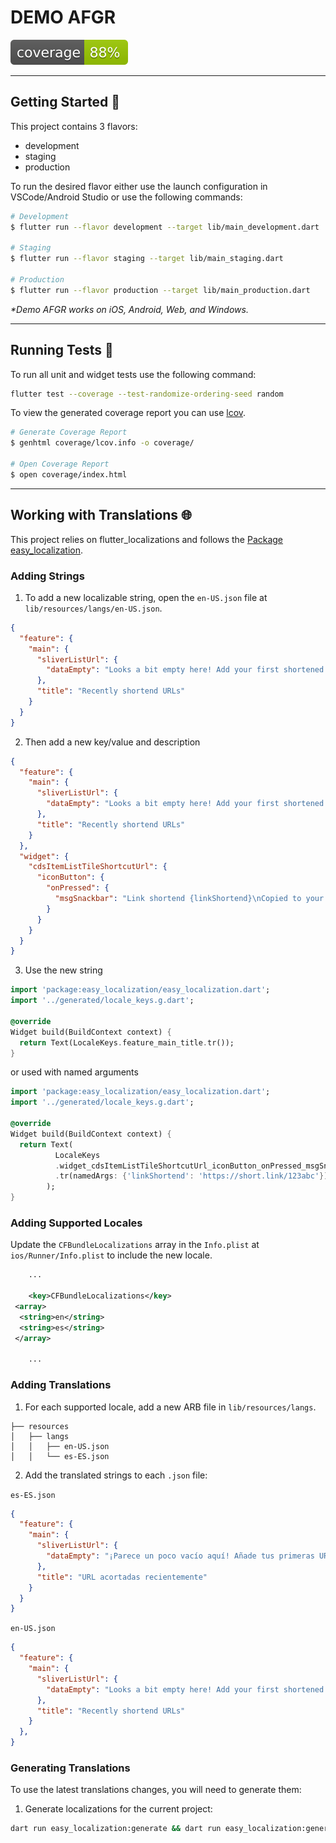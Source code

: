 # DEMO AFGR

![coverage][coverage_badge]

---

## Getting Started 🚀

This project contains 3 flavors:

- development
- staging
- production

To run the desired flavor either use the launch configuration in VSCode/Android Studio or use the following commands:

```sh
# Development
$ flutter run --flavor development --target lib/main_development.dart

# Staging
$ flutter run --flavor staging --target lib/main_staging.dart

# Production
$ flutter run --flavor production --target lib/main_production.dart
```

_\*Demo AFGR works on iOS, Android, Web, and Windows._

---

## Running Tests 🧪

To run all unit and widget tests use the following command:

```sh
flutter test --coverage --test-randomize-ordering-seed random
```

To view the generated coverage report you can use [lcov](https://github.com/linux-test-project/lcov).

```sh
# Generate Coverage Report
$ genhtml coverage/lcov.info -o coverage/

# Open Coverage Report
$ open coverage/index.html
```

---

## Working with Translations 🌐

This project relies on flutter_localizations and follows the [Package easy_localization](https://pub.dev/packages/easy_localization).

### Adding Strings

1. To add a new localizable string, open the `en-US.json` file at `lib/resources/langs/en-US.json`.

```json
{
  "feature": {
    "main": {
      "sliverListUrl": {
        "dataEmpty": "Looks a bit empty here! Add your first shortened URLs."
      },
      "title": "Recently shortend URLs"
    }
  }
}
```

2. Then add a new key/value and description

```json
{
  "feature": {
    "main": {
      "sliverListUrl": {
        "dataEmpty": "Looks a bit empty here! Add your first shortened URLs."
      },
      "title": "Recently shortend URLs"
    }
  },
  "widget": {
    "cdsItemListTileShortcutUrl": {
      "iconButton": {
        "onPressed": {
          "msgSnackbar": "Link shortend {linkShortend}\nCopied to your clipboard"
        }
      }
    }
  }
}
```

3. Use the new string

```dart
import 'package:easy_localization/easy_localization.dart';
import '../generated/locale_keys.g.dart';

@override
Widget build(BuildContext context) {
  return Text(LocaleKeys.feature_main_title.tr());
}
```

or used with named arguments

```dart
import 'package:easy_localization/easy_localization.dart';
import '../generated/locale_keys.g.dart';

@override
Widget build(BuildContext context) {
  return Text(
          LocaleKeys
          .widget_cdsItemListTileShortcutUrl_iconButton_onPressed_msgSnackbar
          .tr(namedArgs: {'linkShortend': 'https://short.link/123abc'})
        );
}
```

### Adding Supported Locales

Update the `CFBundleLocalizations` array in the `Info.plist` at `ios/Runner/Info.plist` to include the new locale.

```xml
    ...

    <key>CFBundleLocalizations</key>
 <array>
  <string>en</string>
  <string>es</string>
 </array>

    ...
```

### Adding Translations

1. For each supported locale, add a new ARB file in `lib/resources/langs`.

```
├── resources
│   ├── langs
│   │   ├── en-US.json
│   │   └── es-ES.json
```

2. Add the translated strings to each `.json` file:

`es-ES.json`

```json
{
  "feature": {
    "main": {
      "sliverListUrl": {
        "dataEmpty": "¡Parece un poco vacío aquí! Añade tus primeras URLs acortadas."
      },
      "title": "URL acortadas recientemente"
    }
  }
}
```

`en-US.json`

```json
{
  "feature": {
    "main": {
      "sliverListUrl": {
        "dataEmpty": "Looks a bit empty here! Add your first shortened URLs."
      },
      "title": "Recently shortend URLs"
    }
  },
}
```

### Generating Translations

To use the latest translations changes, you will need to generate them:

1. Generate localizations for the current project:

```sh
dart run easy_localization:generate && dart run easy_localization:generate -f keys -o locale_keys.g.dart
```

[coverage_badge]: coverage_badge.svg
